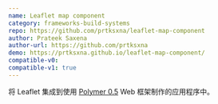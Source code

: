 ```yaml
---
name: Leaflet map component
category: frameworks-build-systems
repo: https://github.com/prtksxna/leaflet-map-component
author: Prateek Saxena
author-url: https://github.com/prtksxna
demo: https://prtksxna.github.io/leaflet-map-component/
compatible-v0:
compatible-v1: true
---
```


将 Leaflet 集成到使用 <a href="https://docs-05-dot-polymer-project.appspot.com/0.5/">Polymer 0.5</a> Web 框架制作的应用程序中。

